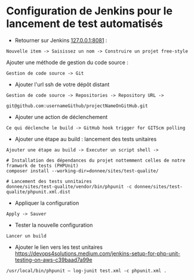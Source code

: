 # Configuration de Jenkins pour le lancement de test automatisés 
- Retourner sur Jenkins [127.0.0.1:8081](127.0.0.1:8081) :
```
Nouvelle item -> Saisissez un nom -> Construire un projet free-style 
```

Ajouter une méthode de gestion du code source : 
```
Gestion de code source -> Git 
```

- Ajouter l'url ssh de votre dépôt distant 
```
Gestion de code source -> Repositories -> Repository URL -> 
```
```
git@github.com:usernameGithub/projectNameOnGitHub.git
```

- Ajouter une action de déclenchement 
```
Ce qui déclenche le build -> GitHub hook trigger for GITScm polling
```

- Ajouter une étape au build : lancement des tests unitaires 
```
Ajouter une étape au build -> Executer un script shell ->
```
```shell
# Installation des dépendances du projet nottemment celles de notre framwork de tests (PHPUnit)
composer install --working-dir=donnee/sites/test-qualite/

# Lancement des tests unnitaires
donnee/sites/test-qualite/vendor/bin/phpunit -c donnee/sites/test-qualite/phpunit.xml.dist
```
- Appliquer la configuration 
```
Apply -> Sauver 
```

- Tester la nouvelle configuration 
```
Lancer un build 
```

- Ajouter le lien vers les test unitaires 
https://devops4solutions.medium.com/jenkins-setup-for-php-unit-testing-on-aws-c39baad7a99e

```shell
/usr/local/bin/phpunit — log-junit test.xml -c phpunit.xml .
```